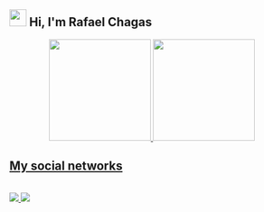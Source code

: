 ## <img src="https://media.giphy.com/media/hvRJCLFzcasrR4ia7z/giphy.gif" width="30px">  Hi, I'm Rafael Chagas

<div align="center">
  <a href="https://github.com/rafaelchagasb">
  <img height="180em" src="https://github-readme-stats.vercel.app/api?username=rafaelchagasb&show_icons=true&theme=dracula&include_all_commits=true&count_private=true"/>
  <img height="180em" src="https://github-readme-stats.vercel.app/api/top-langs/?username=rafaelchagasb&layout=compact&langs_count=7&theme=dracula"/>
</div>

## My social networks
  
<div style="display: inline_block"><br>
  <a href="https://www.linkedin.com/in/rafa15chagas" target="_blank">
      <img src="https://img.shields.io/badge/-LinkedIn-%230077B5?style=for-the-badge&logo=linkedin&logoColor=white" target="_blank">
  </a>
  <a href="https://www.twitter.com/rafaelchagasb" target="_blank">
      <img src="https://img.shields.io/badge/Twitter-1DA1F2?style=for-the-badge&logo=twitter&logoColor=white" target="_blank">
  </a>
</div>
